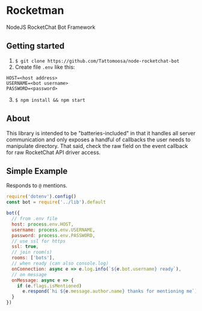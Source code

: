 # Rocketman

NodeJS RocketChat Bot Framework

## Getting started

1. `$ git clone https://github.com/Tattomoosa/node-rocketchat-bot`
2. Create file `.env` like this:
  ```
  HOST=<host address>
  USERNAME=<bot username>
  PASSWORD=<password>
  ```
3. `$ npm install && npm start`

## About

This library is intended to be "batteries-included" in that it handles all
server communication and only exposes a handful of callbacks the user needs to
manipulate directory. That said, check the raw field on the event callback
for raw RocketChat API driver access.

## Simple Example

Responds to `@` mentions.

``` javascript
require('dotenv').config()
const bot = require('../lib').default

bot({
  // from .env file
  host: process.env.HOST,
  username: process.env.USERNAME,
  password: process.env.PASSWORD,
  // use ssl for https
  ssl: true,
  // join room(s)
  rooms: ['bots'],
  // when ready (can also console.log)
  onConnection: async e => e.log.info(`${e.bot.username} ready`),
  // on message
  onMessage: async e => {
    if (e.flags.isMentioned)
      e.respond(`hi ${e.message.author.name} thanks for mentioning me`)
  }
})

```
